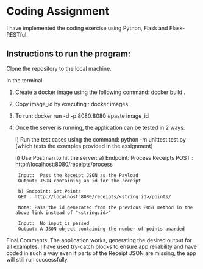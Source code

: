 # Coding Assignment

I have implemented the coding exercise using Python, Flask and Flask-RESTful.

## Instructions to run the program:

Clone the repository to the local machine.

In the terminal

1) Create a docker image using the following command: docker build .

2) Copy image_id by executing : docker images

3) To run: docker run -d -p 8080:8080 #paste image_id

4) Once the server is running, the application can be tested in 2 ways:

    i)  Run the test cases using the command: python -m unittest test.py
        (which tests the examples provided in the assignment)

    ii) Use Postman to hit the server:
        a) Endpoint: Process Receipts
        POST : http://localhost:8080/receipts/process 
        
        Input:  Pass the Receipt JSON as the Payload
        Output: JSON containing an id for the receipt

        b) Endpoint: Get Points
        GET : http://localhost:8080/receipts/<string:id>/points/   

        Note: Pass the id generated from the previous POST method in the above link instead of "<string:id>"

        Input:  No input is passed 
        Output: A JSON object containing the number of points awarded

Final Comments: The application works, generating the desired output for all examples.
                I have used try-catch blocks to ensure app reliability and have coded in such a way 
                even if parts of the Receipt JSON are missing, the app will still run successfully.






